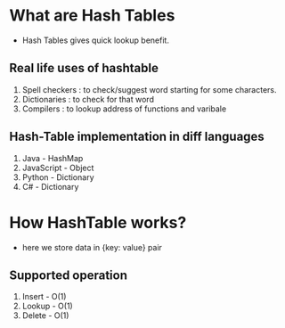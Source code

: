 # What are Hash Tables

- Hash Tables gives quick lookup benefit.

## Real life uses of hashtable

1. Spell checkers : to check/suggest word starting for some characters.
2. Dictionaries : to check for that word
3. Compilers : to lookup address of functions and varibale

## Hash-Table implementation in diff languages

1. Java - HashMap
2. JavaScript - Object
3. Python - Dictionary
4. C# - Dictionary

# How HashTable works?

- here we store data in {key: value} pair

## Supported operation

1. Insert - O(1)
2. Lookup - O(1)
3. Delete - O(1)
